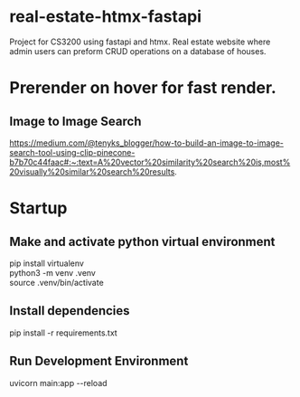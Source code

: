 # real-estate-htmx-fastapi
Project for CS3200 using fastapi and htmx. Real estate website where admin users can preform CRUD operations on a database of houses.

# Prerender on hover for fast render.


## Image to Image Search
https://medium.com/@tenyks_blogger/how-to-build-an-image-to-image-search-tool-using-clip-pinecone-b7b70c44faac#:~:text=A%20vector%20similarity%20search%20is,most%20visually%20similar%20search%20results.

# Startup

## Make and activate python virtual environment
pip install virtualenv \
python3 -m venv .venv \
source .venv/bin/activate

## Install dependencies
pip install -r requirements.txt

## Run Development Environment 
uvicorn main:app --reload
